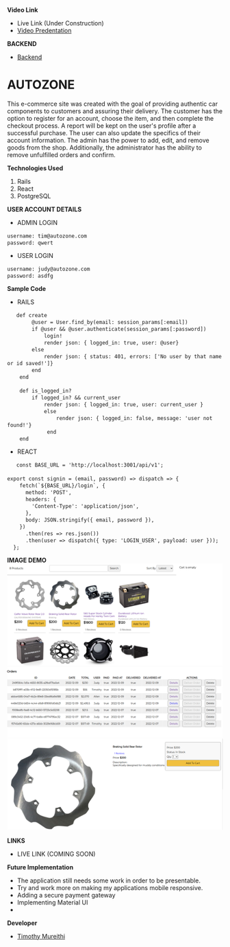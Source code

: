**Video Link**
- Live Link (Under Construction)
- [Video Predentation](https://www.youtube.com/watch?v=85jH69IR9e0)

**BACKEND**
- [Backend](https://github.com/timothymureithi/Auto-Zone-Spares)



# AUTOZONE

This e-commerce site was created with the goal of providing authentic car components to customers and assuring their delivery.
The customer has the option to register for an account, choose the item, and then complete the checkout process. A report will be kept on the user's profile after a successful purchase. The user can also update the specifics of their account information.
The admin has the power to add, edit, and remove goods from the shop. Additionally, the administrator has the ability to remove unfulfilled orders and confirm.

**Technologies Used**
1. Rails 
2. React 
3. PostgreSQL

**USER ACCOUNT DETAILS**
- ADMIN LOGIN 
```
username: tim@autozone.com
password: qwert
```
- USER LOGIN 
```
username: judy@autozone.com
password: asdfg
```

**Sample Code**
- RAILS
```
   def create
        @user = User.find_by(email: session_params[:email])
        if @user && @user.authenticate(session_params[:password])
            login!
            render json: { logged_in: true, user: @user}
        else
            render json: { status: 401, errors: ['No user by that name or id saved!']}
        end
    end

    def is_logged_in?
        if logged_in? && current_user
            render json: { logged_in: true, user: current_user }
            else 
                render json: { logged_in: false, message: 'user not found!'}
             end
    end 
```

- REACT
```
   const BASE_URL = 'http://localhost:3001/api/v1';

export const signin = (email, password) => dispatch => {
    fetch(`${BASE_URL}/login`, {
      method: 'POST',
      headers: {
        'Content-Type': 'application/json',
      },
      body: JSON.stringify({ email, password }),
    })
      .then(res => res.json())
      .then(user => dispatch({ type: 'LOGIN_USER', payload: user }));
  };

```

**IMAGE DEMO**
![](public/images/Screenshot%20from%202022-12-09%2016-13-32.png)
![](public/images/Screenshot%20from%202022-12-09%2016-14-00.png)
![](public/images/Screenshot%20from%202022-12-09%2016-14-25.png)



**LINKS**
- LIVE LINK (COMING SOON)


**Future Implementation**
- The application still needs some work in order to be presentable. 
- Try and work more on making my applications mobile responsive. 
- Adding a secure payment gateway
- Implementing Material UI
- 

**Developer**
- [Timothy Mureithi](https://github.com/timothymureithi/)

